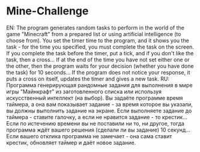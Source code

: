 # Mine-Challenge
EN: The program generates random tasks to perform in the world of the game "Minecraft" from a prepared list or using artificial intelligence (to choose from). You set the timer time to the program, and it shows you the task - for the time you specified, you must complete the task on the screen. If you complete the task before the timer, put a tick, and if you don't like the task, then a cross... If at the end of the time you have not set either one or the other, then the program waits for your decision (whether you have done the task) for 10 seconds... If the program does not notice your response, it puts a cross on itself, updates the timer and gives a new task.
RU: Программа генерирующая рандомные задания для выполнения в мире игры "Майнкрафт" из заготовленного списка или используя искусственный интеллект (на выбор). Вы задаёте программе время таймера, а она вам показывает задание - за время которое вы указали, вы должны выполнить задание на экране. Если выполняете задание до таймера - ставите галочку, а если не нравится задание - то крестик... Если по истечению времени вы не поставили ни то, ни другое, тогда программа ждёт вашего решения (сделали ли вы задание) 10 секунд... Если вашего отклика программа не замечает - она сама ставит крестик, обновляет таймер и даёт новое задание.
